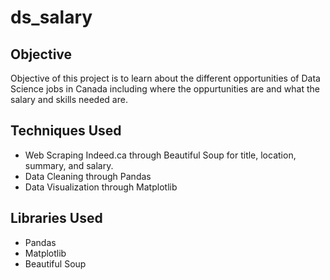 # ds_salary

## Objective
Objective of this project is to learn about the different opportunities of Data Science jobs in Canada including where the oppurtunities are and what the salary and skills needed are. 

## Techniques Used
* Web Scraping Indeed.ca through Beautiful Soup for title, location, summary, and salary.
* Data Cleaning through Pandas
* Data Visualization through Matplotlib

## Libraries Used
* Pandas
* Matplotlib
* Beautiful Soup

